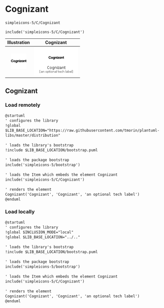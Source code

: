 # Cognizant


```text
simpleicons-5/C/Cognizant
```

```text
include('simpleicons-5/C/Cognizant')
```



| Illustration | Cognizant |
| :---: | :---: |
| ![illustration for Illustration](../../simpleicons-5/C/Cognizant.png) | ![illustration for Cognizant](../../simpleicons-5/C/Cognizant.Local.png) |




## Cognizant

### Load remotely
```plantuml
@startuml
' configures the library
!global $LIB_BASE_LOCATION="https://raw.githubusercontent.com/tmorin/plantuml-libs/master/distribution"

' loads the library's bootstrap
!include $LIB_BASE_LOCATION/bootstrap.puml

' loads the package bootstrap
include('simpleicons-5/bootstrap')

' loads the Item which embeds the element Cognizant
include('simpleicons-5/C/Cognizant')

' renders the element
Cognizant('Cognizant', 'Cognizant', 'an optional tech label')
@enduml
```

### Load locally
```plantuml
@startuml
' configures the library
!global $INCLUSION_MODE="local"
!global $LIB_BASE_LOCATION="../.."

' loads the library's bootstrap
!include $LIB_BASE_LOCATION/bootstrap.puml

' loads the package bootstrap
include('simpleicons-5/bootstrap')

' loads the Item which embeds the element Cognizant
include('simpleicons-5/C/Cognizant')

' renders the element
Cognizant('Cognizant', 'Cognizant', 'an optional tech label')
@enduml
```

